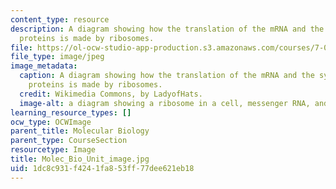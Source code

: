 ```yaml
---
content_type: resource
description: A diagram showing how the translation of the mRNA and the synthesis of
  proteins is made by ribosomes.
file: https://ol-ocw-studio-app-production.s3.amazonaws.com/courses/7-01sc-fundamentals-of-biology-fall-2011/1dc8c931f4241fa853ff77dee621eb18_Molec_Bio_Unit_image.jpg
file_type: image/jpeg
image_metadata:
  caption: A diagram showing how the translation of the mRNA and the synthesis of
    proteins is made by ribosomes.
  credit: Wikimedia Commons, by LadyofHats.
  image-alt: a diagram showing a ribosome in a cell, messenger RNA, and protein synthesis
learning_resource_types: []
ocw_type: OCWImage
parent_title: Molecular Biology
parent_type: CourseSection
resourcetype: Image
title: Molec_Bio_Unit_image.jpg
uid: 1dc8c931-f424-1fa8-53ff-77dee621eb18
---
```


